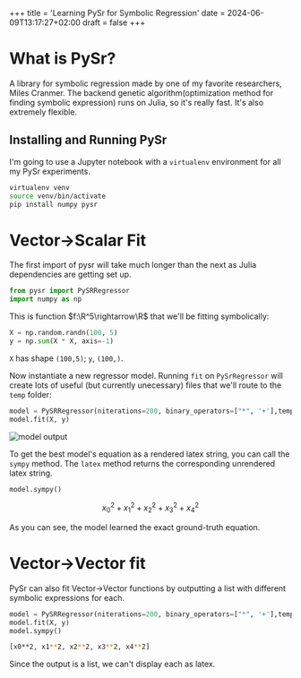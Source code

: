+++
title = 'Learning PySr for Symbolic Regression'
date = 2024-06-09T13:17:27+02:00
draft = false
+++

# What is PySr?

A library for symbolic regression made by one of my favorite researchers, Miles Cranmer.
The backend genetic algorithm(optimization method for finding symbolic expression) runs on Julia, so it's really fast. It's also extremely flexible.

## Installing and Running PySr

I'm going to use a Jupyter notebook with a `virtualenv` environment for all my PySr experiments.

```sh
virtualenv venv
source venv/bin/activate
pip install numpy pysr
```

# Vector->Scalar Fit

The first import of pysr will take much longer than the next as Julia dependencies are getting set up.

```python
from pysr import PySRRegressor
import numpy as np
```

This is function $f:\R^5\rightarrow\R$ that we'll be fitting symbolically:
```python
X = np.random.randn(100, 5)
y = np.sum(X * X, axis=-1)
```

`X` has shape `(100,5)`; `y`, `(100,)`.

Now instantiate a new regressor model. Running `fit` on `PySrRegressor` will create lots of useful (but currently unecessary) files that we'll route to the `temp` folder:
```python
model = PySRRegressor(niterations=200, binary_operators=["*", '+'],tempdir='./temp/',temp_equation_file=True)
model.fit(X, y)
```

![model output](/pysr_simplevsfit.png)

To get the best model's equation as a rendered latex string, you can call the `sympy` method. The `latex` method returns the corresponding unrendered latex string.

```python
model.sympy()
```

$$x_{0}^{2} + x_{1}^{2} + x_{2}^{2} + x_{3}^{2} + x_{4}^{2}$$

As you can see, the model learned the exact ground-truth equation.

# Vector->Vector fit

PySr can also fit Vector->Vector functions by outputting a list with different symbolic expressions for each.

```python
model = PySRRegressor(niterations=200, binary_operators=["*", '+'],tempdir='./temp/',temp_equation_file=True)
model.fit(X, y)
model.sympy()
```

```sh
[x0**2, x1**2, x2**2, x3**2, x4**2]
```

Since the output is a list, we can't display each as latex.
